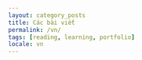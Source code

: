 ```yaml
---
layout: category_posts
title: Các bài viết
permalink: /vn/
tags: [reading, learning, portfolio]
locale: vn
---
```

